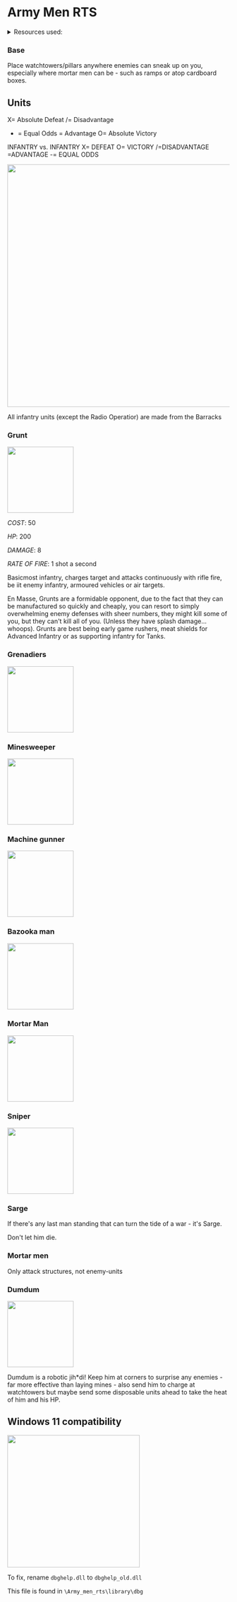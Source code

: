# Army Men RTS

<details><summary>Resources used:</summary>
[Firehawk894](https://steamcommunity.com/sharedfiles/filedetails/?id=1454172075), [androsynth](https://steamcommunity.com/sharedfiles/filedetails/?id=1454172075)
</details>

### Base

Place watchtowers/pillars anywhere enemies can sneak up on you, especially where mortar men can be - such as ramps or atop cardboard boxes.

## Units

X= Absolute Defeat
/= Disadvantage
- = Equal Odds
\= Advantage
O= Absolute Victory

INFANTRY vs. INFANTRY
X= DEFEAT
O= VICTORY
/=DISADVANTAGE
\=ADVANTAGE
-= EQUAL ODDS

<img src=".pix/rock_paper_scissors.avif" style="width:550px; height: auto;">

All infantry units (except the Radio Operatior) are made from the Barracks

### Grunt

<img src=".pix/grunt.avif" style="width:150px; height: auto;">

*COST*: 50 

*HP*: 200

*DAMAGE*: 8

*RATE OF FIRE*: 1 shot a second

Basicmost infantry, charges target and attacks continuously with rifle fire, be iit enemy infantry, armoured vehicles or air targets.

En Masse, Grunts are a formidable opponent, due to the fact that they can be manufactured so quickly and cheaply, you can resort to simply overwhelming enemy defenses with sheer numbers, they might kill some of you, but they can't kill all of you. (Unless they have splash damage... whoops). Grunts are best being early game rushers, meat shields for Advanced Infantry or as supporting infantry for Tanks.

### Grenadiers

<img src=".pix/grenadier.avif" style="width:150px; height: auto;">

### Minesweeper

<img src=".pix/minesweeper.avif" style="width:150px; height: auto;">

### Machine gunner

<img src=".pix/machine_gunner.avif" style="width:150px; height: auto;">

### Bazooka man

<img src=".pix/bazooka_man.avif" style="width:150px; height: auto;">

### Mortar Man

<img src=".pix/mortar_man.avif" style="width:150px; height: auto;">

### Sniper

<img src=".pix/sniper.avif" style="width:150px; height: auto;">

### Sarge

If there's any last man standing that can turn the tide of a war - it's Sarge.

Don't let him die.

### Mortar men

Only attack structures, not enemy-units

### Dumdum

<img src=".pix/dumdum.avif" style="width:150px; height: auto;">

Dumdum is a robotic jih&ast;di! Keep him at corners to surprise any enemies - far more effective than laying mines - also send him to charge at watchtowers but maybe send some disposable units ahead to take the heat of him and his HP.

## Windows 11 compatibility

<img src=".pix/w11_error.avif" style="width:300px; height: auto;">

To fix, rename `dbghelp.dll` to `dbghelp_old.dll`

This file is found in `\Army_men_rts\library\dbg`

